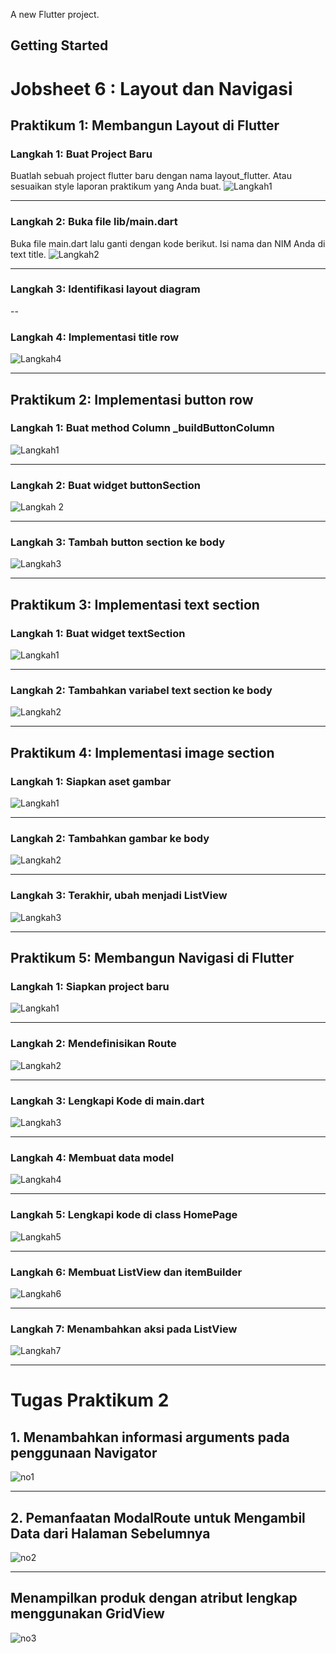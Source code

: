 
A new Flutter project.

## Getting Started

# Jobsheet 6 : Layout dan Navigasi

## Praktikum 1: Membangun Layout di Flutter

### Langkah 1: Buat Project Baru
Buatlah sebuah project flutter baru dengan nama layout_flutter. Atau sesuaikan style laporan praktikum yang Anda buat.
![Langkah1](images/01.png)

---

### Langkah 2: Buka file lib/main.dart
Buka file main.dart lalu ganti dengan kode berikut. Isi nama dan NIM Anda di text title.
![Langkah2](images/02.png)

---

### Langkah 3: Identifikasi layout diagram

--

### Langkah 4: Implementasi title row
![Langkah4](images/03.png)

---

## Praktikum 2: Implementasi button row

### Langkah 1: Buat method Column _buildButtonColumn
![Langkah1](images/04.png)

---

### Langkah 2: Buat widget buttonSection
![Langkah 2](images/05.png)

---

### Langkah 3: Tambah button section ke body
![Langkah3](images/06.png)

---

## Praktikum 3: Implementasi text section

### Langkah 1: Buat widget textSection
![Langkah1](images/07.png)

---

### Langkah 2: Tambahkan variabel text section ke body
![Langkah2](images/08.png)

---

## Praktikum 4: Implementasi image section

### Langkah 1: Siapkan aset gambar
![Langkah1](images/09.png)

---

### Langkah 2: Tambahkan gambar ke body
![Langkah2](images/10.png)

---

### Langkah 3: Terakhir, ubah menjadi ListView
![Langkah3](images/langkah3.gif)

---

## Praktikum 5: Membangun Navigasi di Flutter

### Langkah 1: Siapkan project baru
![Langkah1](images/11.png)

---

### Langkah 2: Mendefinisikan Route
![Langkah2](images/12.png)

---

### Langkah 3: Lengkapi Kode di main.dart
![Langkah3](images/13.png)

---

### Langkah 4: Membuat data model
![Langkah4](images/14.png)

---

### Langkah 5: Lengkapi kode di class HomePage
![Langkah5](images/15.png)

---

### Langkah 6: Membuat ListView dan itemBuilder
![Langkah6](images/16.png)

---

### Langkah 7: Menambahkan aksi pada ListView
![Langkah7](images/langkah7Prak5.gif)

---

# Tugas Praktikum 2

## 1. Menambahkan informasi arguments pada penggunaan Navigator
![no1](images/17.png)

--- 

## 2. Pemanfaatan ModalRoute untuk Mengambil Data dari Halaman Sebelumnya
![no2](images/18.png)

---

## Menampilkan produk dengan atribut lengkap menggunakan GridView
![no3](images/nomer3.gif)